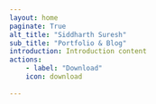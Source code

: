 ```yaml
---
layout: home
paginate: True
alt_title: "Siddharth Suresh"
sub_title: "Portfolio & Blog"
introduction: Introduction content
actions:
    - label: "Download"
    icon: download
    
---
```

